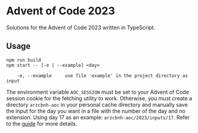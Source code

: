 # Advent of Code 2023

Solutions for the Advent of Code 2023 written in TypeScript.

## Usage

```
npm run build
npm start -- [-e | --example] <day>

    -e, --example     use file 'example' in the project directory as input
```

The environment variable `AOC_SESSION` must be set to your Advent of Code session cookie for the fetching utility to work. Otherwise, you must create a directory `arzcbnh-aoc` in your personal cache directory and manually save the input for the day you want in a file with the number of the day and no extension. Using day 17 as an example: `arzcbnh-aoc/2023/inputs/17`. Refer to the [guide](../GUIDE.md#caching) for more details.
